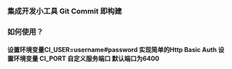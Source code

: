 ### 集成开发小工具 Git Commit 即构建

### 如何使用？
#### 设置环境变量CI_USER=username#password 实现简单的Http Basic Auth 设置环境变量 CI_PORT 自定义服务端口 默认端口为6400
